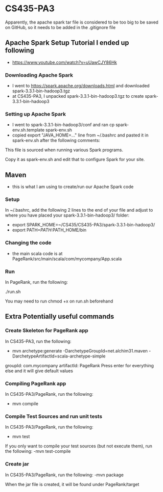 # CS435-PA3
Apparently, the apache spark tar file is considered to be too big to be saved on GitHub, so it needs to be added in the .gitignore file

## Apache Spark Setup Tutorial I ended up following
- https://www.youtube.com/watch?v=uUawCJY86Hk

### Downloading Apache Spark
- I went to https://spark.apache.org/downloads.html and downloaded spark-3.3.1-bin-hadoop3.tgz
- at CS435-PA3, I unpacked spark-3.3.1-bin-hadoop3.tgz to create spark-3.3.1-bin-hadoop3

### Setting up Apache Spark
- I went to spark-3.3.1-bin-hadoop3/conf and ran  cp spark-env.sh.template spark-env.sh
- copied export "JAVA_HOME=..." line from ~/.bashrc and pasted it in spark-env.sh after the following comments:

This file is sourced when running various Spark programs.

Copy it as spark-env.sh and edit that to configure Spark for your site.

## Maven
- this is what I am using to create/run our Apache Spark code

### Setup
In ~/.bashrc, add the following 2 lines to the end of your file and adjust to where you have placed your spark-3.3.1-bin-hadoop3/ folder:
- export SPARK_HOME=~/CS435/CS435-PA3/spark-3.3.1-bin-hadoop3/
- export PATH=$PATH:$PATH_HOME/bin

### Changing the code
- the main scala code is at PageRank/src/main/scala/com/mycompany/App.scala

### Run
In PageRank, run the following:

./run.sh

You may need to run chmod +x on run.sh beforehand

## Extra Potentially useful commands
### Create Skeleton for PageRank app
In CS435-PA3, run the following:
- mvn archetype:generate -DarchetypeGroupId=net.alchim31.maven -DarchetypeArtifactId=scala-archetype-simple

groupId: com.mycompany
artifactId: PageRank
Press enter for everything else and it will give default values

### Compiling PageRank app
In CS435-PA3/PageRank, run the following:
- mvn compile

### Compile Test Sources and run unit tests
In CS435-PA3/PageRank, run the following:
- mvn test

If you only want to compile your test sources (but not execute them), run the following:
-mvn test-compile

### Create jar
In CS435-PA3/PageRank, run the following:
-mvn package

When the jar file is created, it will be found under PageRank/target
